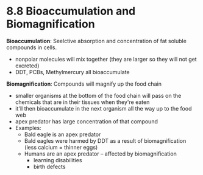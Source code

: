 # 8.8 Bioaccumulation and Biomagnification

**Bioaccumulation**: Seelctive absorption and concentration of fat soluble compounds in cells.

* nonpolar molecules will mix together \(they are larger so they will not get excreted\)
* DDT, PCBs, Methylmercury all bioaccumulate

**Biomagnification**: Compounds will magnify up the food chain

* smaller organisms at the bottom of the food chain will pass on the chemicals that are in their tissues when they're eaten
* it'll then bioaccumulate in the next organism all the way up to the food web
* apex predator has large concentration of that compound
* Examples:
  * Bald eagle is an apex predator
  * Bald eagles were harmed by DDT as a result of biomagnification \(less calcium = thinner eggs\)
  * Humans are an apex predator – affected by biomagnification
    * learning disabilities
    * birth defects

